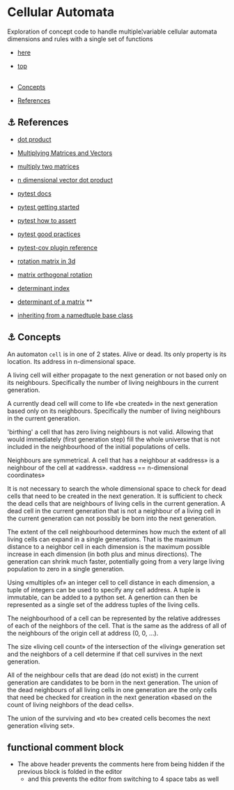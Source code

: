 <!-- cSpell:enable -->
# Cellular Automata

<link href="/home/phil/Documents/data_files/markdown.css" rel="stylesheet"/>

Exploration of concept code to handle multiple¦variable cellular automata dimensions and rules with a single set of functions

* [here](./)
* [top](/home/phil/index.md)
</br></br>

* [Concepts](#link_concepts)
* [References](#link_reference)

<!--
* [Link](#link_link)
## <a name="link_link">⚓</a> Link
-->

## <a name="link_reference">⚓</a> References

* [dot product](https://stackoverflow.com/questions/25592838/generics-of-raw-types-int-float-double-create-weird-error-messages)
* [Multiplying Matrices and Vectors](https://hadrienj.github.io/posts/Deep-Learning-Book-Series-2.2-Multiplying-Matrices-and-Vectors/)
* [multiply two matrices](https://www.geeksforgeeks.org/python-program-multiply-two-matrices/)
* [n dimensional vector dot product](https://stackoverflow.com/questions/28307008/how-to-write-a-function-to-do-the-dot-product-on-n-dimensional-vector)

* [pytest docs](https://docs.pytest.org/en/latest/)
* [pytest getting started](https://docs.pytest.org/en/latest/getting-started.html#get-started)
* [pytest how to assert](https://docs.pytest.org/en/latest/how-to/assert.html)
* [pytest good practices](https://docs.pytest.org/en/latest/explanation/goodpractices.html#test-discovery)

* [pytest-cov plugin reference](https://pytest-cov.readthedocs.io/en/latest/config.html#reference)

* [rotation matrix in 3d](https://en.wikipedia.org/wiki/Rotation_matrix#In_three_dimensions)
* [matrix orthogonal rotation](http://www.euclideanspace.com/maths/algebra/matrix/orthogonal/rotation/)
* [determinant index](https://www.euclideanspace.com/maths/algebra/matrix/functions/determinant/index.htm)
* [determinant of a matrix](https://www.geeksforgeeks.org/determinant-of-a-matrix/) **

* [inheriting from a namedtuple base class](https://stackoverflow.com/questions/42385916/inheriting-from-a-namedtuple-base-class)

## <a name="link_concepts">⚓</a> Concepts

An automaton `cell` is in one of 2 states. Alive or dead. Its only property is its location. Its address in n-dimensional space.

A living cell will either propagate to the next generation or not based only on its neighbours. Specifically the number of living neighbours in the current generation.

A currently dead cell will come to life «be created» in the next generation based only on its neighbours. Specifically the number of living neighbours in the current generation.

'birthing' a cell that has zero living neighbours is not valid. Allowing that would immediately (first generation step) fill the whole universe that is not included in the neighbourhood of the initial populations of cells.

Neighbours are symmetrical. A cell that has a neighbour at «address» is a neighbour of the cell at «address». «address == n-dimensional coordinates»

It is not necessary to search the whole dimensional space to check for dead cells that need to be created in the next generation. It is sufficient to check the dead cells that are neighbours of living cells in the current generation. A dead cell in the current generation that is not a neighbour of a living cell in the current generation can not possibly be born into the next generation.

The extent of the cell neighbourhood determines how much the extent of all living cells can expand in a single generations. That is the maximum distance to a neighbor cell in each dimension is the maximum possible increase in each dimension (in both plus and minus directions). The generation can shrink much faster, potentially going from a very large living population to zero in a single generation.

Using «multiples of» an integer cell to cell distance in each dimension, a tuple of integers can be used to specify any cell address. A tuple is immutable, can be added to a python set. A genertion can then be represented as a single set of the address tuples of the living cells.

The neighbourhood of a cell can be represented by the relative addresses of each of the neighbors of the cell. That is the same as the address of all of the neighbours of the origin cell at address (0, 0, …).

The size «living cell count» of the intersection of the «living» generation set and the neighbors of a cell determine if that cell survives in the next generation.

All of the neighbour cells that are dead (do not exist) in the current generation are candidates to be born in the next generation. The union of the dead neighbours of all living cells in one generation are the only cells that need be checked for creation in the next generation «based on the count of living neighbors of the dead cells».

The union of the surviving and «to be» created cells becomes the next generation «living set».

## functional comment block

* The above header prevents the comments here from being hidden if the previous block is folded in the editor
  * and this prevents the editor from switching to 4 space tabs as well

<!-- cSpell:disable -->
<!-- cSpell:enable -->
<!--
# cSpell:disable
# cSpell:enable
cSpell:words
cSpell:ignore
cSpell:enableCompoundWords
-->
